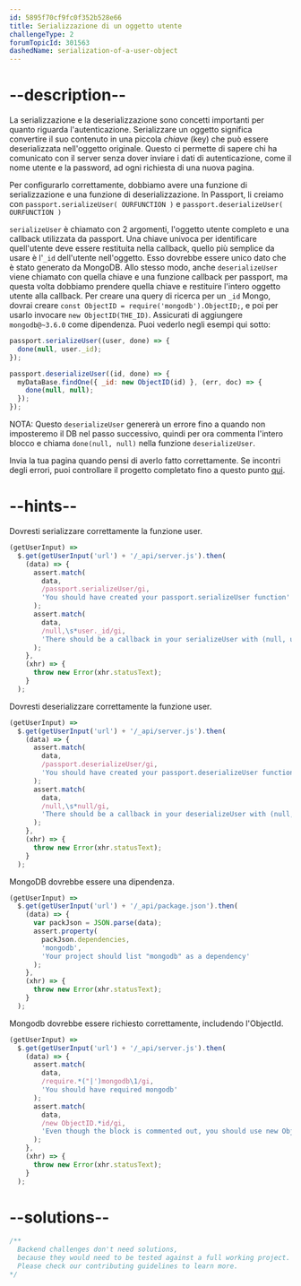 ```yaml
---
id: 5895f70cf9fc0f352b528e66
title: Serializzazione di un oggetto utente
challengeType: 2
forumTopicId: 301563
dashedName: serialization-of-a-user-object
---
```


# --description--

La serializzazione e la deserializzazione sono concetti importanti per quanto riguarda l'autenticazione. Serializzare un oggetto significa convertire il suo contenuto in una piccola *chiave* (key) che può essere deserializzata nell'oggetto originale. Questo ci permette di sapere chi ha comunicato con il server senza dover inviare i dati di autenticazione, come il nome utente e la password, ad ogni richiesta di una nuova pagina.

Per configurarlo correttamente, dobbiamo avere una funzione di serializzazione e una funzione di deserializzazione. In Passport, li creiamo con `passport.serializeUser( OURFUNCTION )` e `passport.deserializeUser( OURFUNCTION )`

`serializeUser` è chiamato con 2 argomenti, l'oggetto utente completo e una callback utilizzata da passport. Una chiave univoca per identificare quell'utente deve essere restituita nella callback, quello più semplice da usare è l'`_id` dell'utente nell'oggetto. Esso dovrebbe essere unico dato che è stato generato da MongoDB. Allo stesso modo, anche `deserializeUser` viene chiamato con quella chiave e una funzione callback per passport, ma questa volta dobbiamo prendere quella chiave e restituire l'intero oggetto utente alla callback. Per creare una query di ricerca per un `_id` Mongo, dovrai creare `const ObjectID = require('mongodb').ObjectID;`, e poi per usarlo invocare `new ObjectID(THE_ID)`. Assicurati di aggiungere `mongodb@~3.6.0` come dipendenza. Puoi vederlo negli esempi qui sotto:

```js
passport.serializeUser((user, done) => {
  done(null, user._id);
});

passport.deserializeUser((id, done) => {
  myDataBase.findOne({ _id: new ObjectID(id) }, (err, doc) => {
    done(null, null);
  });
});
```

NOTA: Questo `deserializeUser` genererà un errore fino a quando non imposteremo il DB nel passo successivo, quindi per ora commenta l'intero blocco e chiama `done(null, null)` nella funzione `deserializeUser`.

Invia la tua pagina quando pensi di averlo fatto correttamente. Se incontri degli errori, puoi controllare il progetto completato fino a questo punto [qui](https://gist.github.com/camperbot/7068a0d09e61ec7424572b366751f048).

# --hints--

Dovresti serializzare correttamente la funzione user.

```js
(getUserInput) =>
  $.get(getUserInput('url') + '/_api/server.js').then(
    (data) => {
      assert.match(
        data,
        /passport.serializeUser/gi,
        'You should have created your passport.serializeUser function'
      );
      assert.match(
        data,
        /null,\s*user._id/gi,
        'There should be a callback in your serializeUser with (null, user._id)'
      );
    },
    (xhr) => {
      throw new Error(xhr.statusText);
    }
  );
```

Dovresti deserializzare correttamente la funzione user.

```js
(getUserInput) =>
  $.get(getUserInput('url') + '/_api/server.js').then(
    (data) => {
      assert.match(
        data,
        /passport.deserializeUser/gi,
        'You should have created your passport.deserializeUser function'
      );
      assert.match(
        data,
        /null,\s*null/gi,
        'There should be a callback in your deserializeUser with (null, null) for now'
      );
    },
    (xhr) => {
      throw new Error(xhr.statusText);
    }
  );
```

MongoDB dovrebbe essere una dipendenza.

```js
(getUserInput) =>
  $.get(getUserInput('url') + '/_api/package.json').then(
    (data) => {
      var packJson = JSON.parse(data);
      assert.property(
        packJson.dependencies,
        'mongodb',
        'Your project should list "mongodb" as a dependency'
      );
    },
    (xhr) => {
      throw new Error(xhr.statusText);
    }
  );
```

Mongodb dovrebbe essere richiesto correttamente, includendo l'ObjectId.

```js
(getUserInput) =>
  $.get(getUserInput('url') + '/_api/server.js').then(
    (data) => {
      assert.match(
        data,
        /require.*("|')mongodb\1/gi,
        'You should have required mongodb'
      );
      assert.match(
        data,
        /new ObjectID.*id/gi,
        'Even though the block is commented out, you should use new ObjectID(id) for when we add the database'
      );
    },
    (xhr) => {
      throw new Error(xhr.statusText);
    }
  );
```

# --solutions--

```js
/**
  Backend challenges don't need solutions, 
  because they would need to be tested against a full working project. 
  Please check our contributing guidelines to learn more.
*/
```
